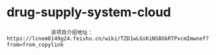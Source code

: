 # drug-supply-system-cloud
                  该项目介绍地址：https://lcnem8149g24.feishu.cn/wiki/TZD1wLGsKiNS8OkRTPvcmImwnef?from=from_copylink
